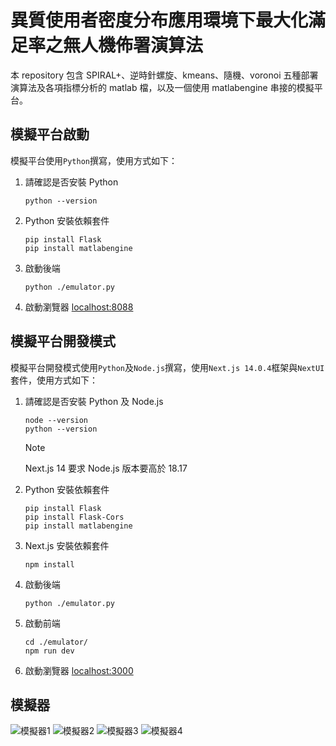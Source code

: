# 異質使用者密度分布應用環境下最大化滿足率之無人機佈署演算法

本 repository 包含 SPIRAL+、逆時針螺旋、kmeans、隨機、voronoi 五種部署演算法及各項指標分析的 matlab 檔，以及一個使用 matlabengine 串接的模擬平台。 

## 模擬平台啟動

模擬平台使用`Python`撰寫，使用方式如下：

1. 請確認是否安裝 Python
    ```
    python --version
    ```

2. Python 安裝依賴套件
    ```
    pip install Flask
    pip install matlabengine 
    ```

3. 啟動後端
   ```
   python ./emulator.py
   ```

5. 啟動瀏覽器 [localhost:8088](localhost:8088)

## 模擬平台開發模式

模擬平台開發模式使用`Python`及`Node.js`撰寫，使用`Next.js 14.0.4`框架與`NextUI`套件，使用方式如下：

1. 請確認是否安裝 Python 及 Node.js
    ```
    node --version
    python --version
    ```
    > [!NOTE]
    > Next.js 14 要求 Node.js 版本要高於 18.17

2. Python 安裝依賴套件
    ```
    pip install Flask
    pip install Flask-Cors
    pip install matlabengine
    ```

3. Next.js 安裝依賴套件
    ```
    npm install
    ```

4. 啟動後端
   ```
   python ./emulator.py
   ```

5. 啟動前端
   ```
   cd ./emulator/
   npm run dev
   ```

6. 啟動瀏覽器 [localhost:3000](localhost:3000)


## 模擬器
![模擬器1](https://github.com/PMinn/Deployment-of-UAV-BSs/blob/main/images/1.jpg?raw=true)
![模擬器2](https://github.com/PMinn/Deployment-of-UAV-BSs/blob/main/images/2.jpg?raw=true)
![模擬器3](https://github.com/PMinn/Deployment-of-UAV-BSs/blob/main/images/3.jpg?raw=true)
![模擬器4](https://github.com/PMinn/Deployment-of-UAV-BSs/blob/main/images/4.jpg?raw=true)